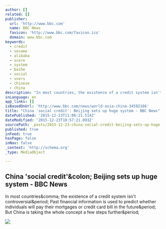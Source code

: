 ```yaml
---
author: []
related: []
publisher:
  url: 'http://www.bbc.com'
  name: BBC News
  favicon: 'http://www.bbc.com/favicon.ico'
  domain: www.bbc.com
keywords:
  - credit
  - sesame
  - alibaba
  - score
  - system
  - baihe
  - social
  - users
  - chinese
  - china
description: "In most countries, the existence of a credit system isn't controversial. Past financial information is used to predict whether individuals will pay their mortgages or credit card bill in the future. But China is taking the whole concept a few steps further."
inLanguage: en
app_links: []
isBasedOnUrl: 'http://www.bbc.com/news/world-asia-china-34592186'
title: "China 'social credit': Beijing sets up huge system - BBC News"
datePublished: '2015-12-23T11:06:21.514Z'
dateModified: '2015-12-23T10:57:21.093Z'
sourcePath: _posts/2015-12-23-china-social-credit-beijing-sets-up-huge-system-bbc-new.md
published: true
inFeed: true
hasPage: false
inNav: false
_context: 'http://schema.org'
_type: MediaObject

---
```

<article style=""><h1>China 'social credit'&amp;colon; Beijing sets up huge system - BBC News</h1><p>In most countries&amp;comma; the existence of a credit system isn't controversial&amp;period; Past financial information is used to predict whether individuals will pay their mortgages or credit card bill in the future&amp;period; But China is taking the whole concept a few steps further&amp;period;</p><img src="http://ichef-1.bbci.co.uk/news/1024/cpsprodpb/0D19/production/_86335330_img_6898.jpg" /></article>